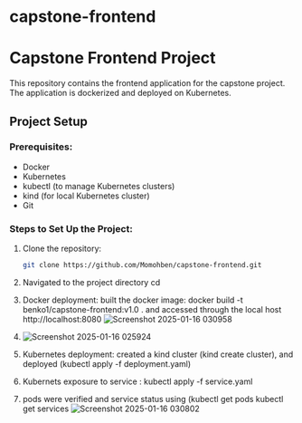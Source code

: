 # capstone-frontend
# Capstone Frontend Project

This repository contains the frontend application for the capstone project. The application is dockerized and deployed on Kubernetes.

## Project Setup

### Prerequisites:
- Docker
- Kubernetes
- kubectl (to manage Kubernetes clusters)
- kind (for local Kubernetes cluster)
- Git

### Steps to Set Up the Project:

1. Clone the repository:
   ```bash
   git clone https://github.com/Momohben/capstone-frontend.git
2. Navigated to the  project directory cd <my local machine path>
3. Docker deployment: built the docker image: docker build -t benko1/capstone-frontend:v1.0 . and accessed through the local host http://localhost:8080
![Screenshot 2025-01-16 030958](https://github.com/user-attachments/assets/13f340a6-16dc-4a2c-828b-522234fb4beb)

4. ![Screenshot 2025-01-16 025924](https://github.com/user-attachments/assets/97ecd96e-7229-43ca-aa12-06b3dcc0ac2b)

5. Kubernetes deployment: created a kind cluster (kind create cluster), and deployed (kubectl apply -f deployment.yaml)
6. Kubernets exposure to service : kubectl apply -f service.yaml
7. pods were verified and service status using (kubectl get pods
kubectl get services
![Screenshot 2025-01-16 030802](https://github.com/user-attachments/assets/283d48b9-7732-4279-9281-2b0f93d84049)



   
